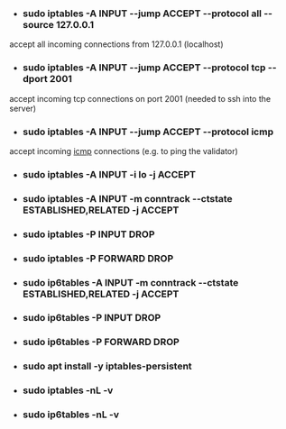 - ### sudo iptables -A INPUT --jump ACCEPT --protocol all --source 127.0.0.1
 accept all incoming connections from 127.0.0.1 (localhost)
- ### sudo iptables -A INPUT --jump ACCEPT --protocol tcp --dport 2001
 accept incoming tcp connections on port 2001 (needed to ssh into the server)
- ### sudo iptables -A INPUT --jump ACCEPT --protocol icmp
 accept incoming [icmp](https://en.wikipedia.org/wiki/Internet_Control_Message_Protocol) connections (e.g. to ping the validator)
- ### sudo iptables -A INPUT -i lo -j ACCEPT
- ### sudo iptables -A INPUT -m conntrack --ctstate ESTABLISHED,RELATED -j ACCEPT
- ### sudo iptables -P INPUT DROP
- ### sudo iptables -P FORWARD DROP
- ### sudo ip6tables -A INPUT -m conntrack --ctstate ESTABLISHED,RELATED -j ACCEPT
- ### sudo ip6tables -P INPUT DROP
- ### sudo ip6tables -P FORWARD DROP
- ### sudo apt install -y iptables-persistent
- ### sudo iptables -nL -v
- ### sudo ip6tables -nL -v
